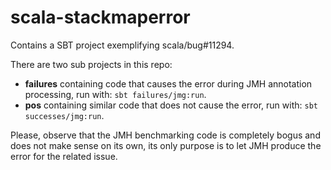 # scala-stackmaperror
Contains a SBT project exemplifying scala/bug#11294.

There are two sub projects in this repo: 
* **failures** containing code that causes the error during JMH annotation processing, run with: `sbt failures/jmg:run`.
* **pos** containing similar code that does not cause the error, run with: `sbt successes/jmg:run`.

Please, observe that the JMH benchmarking code is completely bogus and does not make sense on its own, its only purpose is to let JMH produce the error for the related issue.
